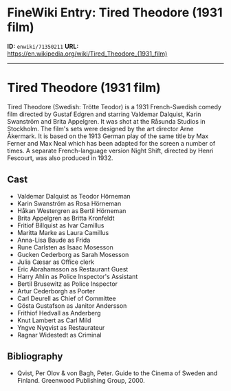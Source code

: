 # FineWiki Entry: Tired Theodore (1931 film)

**ID:** `enwiki/71350211`
**URL:** <https://en.wikipedia.org/wiki/Tired_Theodore_(1931_film)>

--- 

# Tired Theodore (1931 film)
Tired Theodore (Swedish: Trötte Teodor) is a 1931 French-Swedish comedy film directed by Gustaf Edgren and starring Valdemar Dalquist, Karin Swanström and Brita Appelgren. It was shot at the Råsunda Studios in Stockholm. The film's sets were designed by the art director Arne Åkermark. It is based on the 1913 German play of the same title by Max Ferner and Max Neal which has been adapted for the screen a number of times. A separate French-language version Night Shift, directed by Henri Fescourt, was also produced in 1932.

## Cast
- Valdemar Dalquist as Teodor Hörneman
- Karin Swanström as 	Rosa Hörneman
- Håkan Westergren as 	Bertil Hörneman
- Brita Appelgren as 	Britta Kronfeldt
- Fritiof Billquist as 	Ivar Camillus
- Maritta Marke as 	Laura Camillus
- Anna-Lisa Baude as Frida
- Rune Carlsten as Isaac Mosesson
- Gucken Cederborg as 	Sarah Mosesson
- Julia Cæsar as 	Office clerk
- Eric Abrahamsson as 	Restaurant Guest
- Harry Ahlin as 	Police Inspector's Assistant
- Bertil Brusewitz as Police Inspector
- Artur Cederborgh as 	Porter
- Carl Deurell as 	Chief of Committee
- Gösta Gustafson as Janitor Andersson
- Frithiof Hedvall as 	Anderberg
- Knut Lambert as 	Carl Mild
- Yngve Nyqvist as Restaurateur
- Ragnar Widestedt as 	Criminal


## Bibliography
- Qvist, Per Olov & von Bagh, Peter. Guide to the Cinema of Sweden and Finland. Greenwood Publishing Group, 2000.

